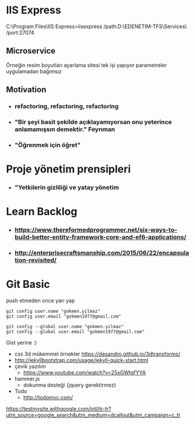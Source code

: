 # IIS Express
  C:\Program Files\IIS Express>iisexpress /path:D:\EDENETIM-TFS\Services\ /port:27074
  
## Microservice
Örneğin resim boyutları ayarlama sitesi
tek işi yapıyor parametreler uygulamadan bağımsız

##  Motivation
- ### refactoring, refactoring, refactoring 
- ### "Bir şeyi basit şekilde açıklayamıyorsan onu yeterince anlamamışsın demektir."  Feynman
- ### "Öğrenmek için öğret"

#  Proje yönetim prensipleri
- ### "Yetkilerin gizliliği ve yatay yönetim


# Learn Backlog
- ### https://www.thereformedprogrammer.net/six-ways-to-build-better-entity-framework-core-and-ef6-applications/
- ### http://enterprisecraftsmanship.com/2015/06/22/encapsulation-revisited/

# Git Basic

push etmeden once yarı yap
````
git config user.name "gokmen.yilmaz"
git config user.email "gokmen1977@gmail.com"
````
````
git config --global user.name "gokmen.yilmaz"
git config --global user.email "gokmen1977@gmail.com"
````

Gist yerine :)

* css 3d mükemmel örnekler https://desandro.github.io/3dtransforms/
* http://jekyllbootstrap.com/usage/jekyll-quick-start.html
* çevik yazılım
  * https://www.youtube.com/watch?v=25xGWtgfYYA
* hammer.js
  * dokunma desteği (jquery gerektirmez)
* Todo
  * http://todomvc.com/
  
 https://testmysite.withgoogle.com/intl/tr-tr?utm_source=google_search&utm_medium=dcallout&utm_campaign=c_tr 
 
  
